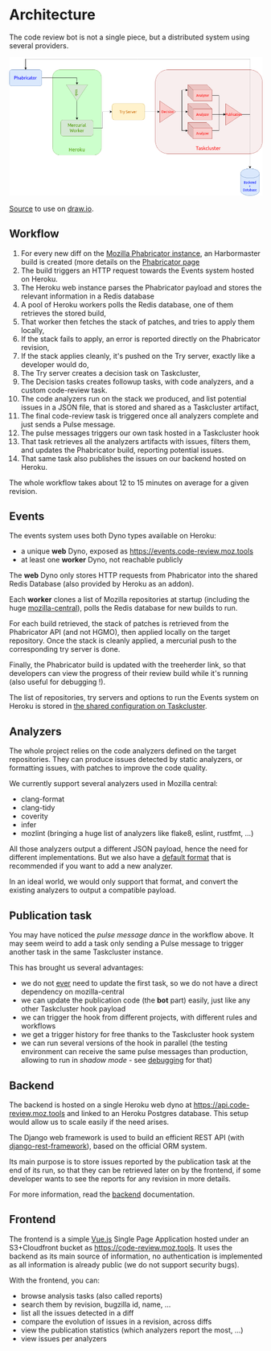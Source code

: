 # Architecture

The code review bot is not a single piece, but a distributed system using several providers.

![](architecture.png)

[Source](architecture.drawio) to use on [draw.io](https://app.diagrams.net/).

## Workflow

1. For every new diff on the [Mozilla Phabricator instance](https://phabricator.services.mozilla.com/), an Harbormaster build is created (more details on the [Phabricator page](phabricator.md)
2. The build triggers an HTTP request towards the Events system hosted on Heroku.
3. The Heroku web instance parses the Phabricator payload and stores the relevant information in a Redis database
4. A pool of Heroku workers polls the Redis database, one of them retrieves the stored build,
5. That worker then fetches the stack of patches, and tries to apply them locally,
6. If the stack fails to apply, an error is reported directly on the Phabricator revision,
7. If the stack applies cleanly, it's pushed on the Try server, exactly like a developer would do,
8. The Try server creates a decision task on Taskcluster,
9. The Decision tasks creates followup tasks, with code analyzers, and a custom code-review task.
10. The code analyzers run on the stack we produced, and list potential issues in a JSON file, that is stored and shared as a Taskcluster artifact,
11. The final code-review task is triggered once all analyzers complete and just sends a Pulse message.
12. The pulse messages triggers our own task hosted in a Taskcluster hook
13. That task retrieves all the analyzers artifacts with issues, filters them, and updates the Phabricator build, reporting potential issues.
14. That same task also publishes the issues on our backend hosted on Heroku.

The whole workflow takes about 12 to 15 minutes on average for a given revision.

## Events

The events system uses both Dyno types available on Heroku:

- a unique **web** Dyno, exposed as https://events.code-review.moz.tools
- at least one **worker** Dyno, not reachable publicly

The **web** Dyno only stores HTTP requests from Phabricator into the shared Redis Database (also provided by Heroku as an addon).

Each **worker** clones a list of Mozilla repositories at startup (including the huge [mozilla-central](https://hg.mozilla.org/mozilla-central/)), polls the Redis database for new builds to run.

For each build retrieved, the stack of patches is retrieved from the Phabricator API (and not HGMO), then applied locally on the target repository. Once the stack is cleanly applied, a mercurial push to the corresponding try server is done.

Finally, the Phabricator build is updated with the treeherder link, so that developers can view the progress of their review build while it's running (also useful for debugging !).

The list of repositories, try servers and options to run the Events system on Heroku is stored in [the shared configuration on Taskcluster](configuration.md).

## Analyzers

The whole project relies on the code analyzers defined on the target repositories. They can produce issues detected by static analyzers, or formatting issues, with patches to improve the code quality.

We currently support several analyzers used in Mozilla central:

- clang-format
- clang-tidy
- coverity
- infer
- mozlint (bringing a huge list of analyzers like flake8, eslint, rustfmt, ...)

All those analyzers output a different JSON payload, hence the need for different implementations. But we also have a [default format](analysis_format.md) that is recommended if you want to add a new analyzer.

In an ideal world, we would only support that format, and convert the existing analyzers to output a compatible payload.

## Publication task

You may have noticed the *pulse message dance* in the workflow above. It may seem weird to add a task only sending a Pulse message to trigger another task in the same Taskcluster instance.

This has brought us several advantages:
- we do not [ever](https://hg.mozilla.org/mozilla-central/log/tip/taskcluster/ci/code-review/kind.yml) need to update the first task, so we do not have a direct dependency on mozilla-central
- we can update the publication code (the **bot** part) easily, just like any other Taskcluster hook payload
- we can trigger the hook from different projects, with different rules and workflows
- we get a trigger history for free thanks to the Taskcluster hook system
- we can run several versions of the hook in parallel (the testing environment can receive the same pulse messages than production, allowing to run in *shadow mode* - see [debugging](debugging.md) for that)

## Backend

The backend is hosted on a single Heroku web dyno at https://api.code-review.moz.tools and linked to an Heroku Postgres database. This setup would allow us to scale easily if the need arises.

The Django web framework is used to build an efficient REST API (with [django-rest-framework](https://www.django-rest-framework.org/)), based on the official ORM system.

Its main purpose is to store issues reported by the publication task at the end of its run, so that they can be retrieved later on by the frontend, if some developer wants to see the reports for any revision in more details.

For more information, read the [backend](backend.md) documentation.

## Frontend

The frontend is a simple [Vue.js](https://vuejs.org) Single Page Application hosted under an S3+Cloudfront bucket as https://code-review.moz.tools.
It uses the backend as its main source of information, no authentication is implemented as all information is already public (we do not support security bugs).

With the frontend, you can:
- browse analysis tasks (also called reports)
- search them by revision, bugzilla id, name, ...
- list all the issues detected in a diff
- compare the evolution of issues in a revision, across diffs
- view the publication statistics (which analyzers report the most, ...)
- view issues per analyzers
